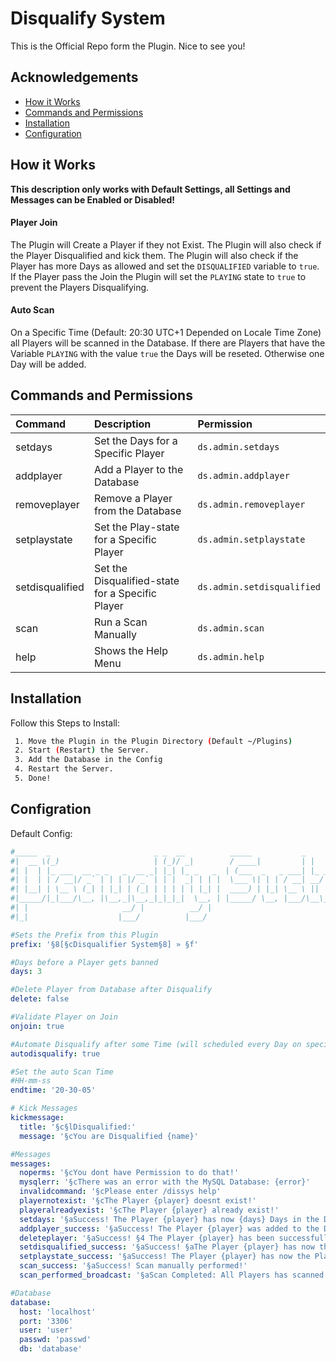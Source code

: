 
# Disqualify System
This is the Official Repo form the Plugin.
Nice to see you!

## Acknowledgements

- [How it Works](https://github.com/creperozelot/DisqualifySystem#how-it-works)
- [Commands and Permissions](https://github.com/creperozelot/DisqualifySystem#commands-and-permissions)
 - [Installation](https://github.com/creperozelot/DisqualifySystem#installation)
 - [Configuration](https://github.com/creperozelot/DisqualifySystem#configuration)
 


## How it Works
**This description only works with Default Settings, all Settings and Messages can be Enabled or Disabled!**

#### Player Join
The Plugin will Create a Player if they not Exist.
The Plugin will also check if the Player Disqualified and kick them.
The Plugin will also check if the Player has more Days as allowed and set the `DISQUALIFIED` variable to `true`.
If the Player pass the Join the Plugin will set the `PLAYING` state to `true` to prevent the Players Disqualifying.

#### Auto Scan
On a Specific Time (Default: 20:30 UTC+1 Depended on Locale Time Zone) all Players will be scanned in the Database. If there are Players that have the Variable `PLAYING` with the value `true` the Days will be reseted. Otherwise one Day will be added.
## Commands and Permissions



| Command | Description     | Permission                |
| :-------- | :------- | :------------------------- | 
| setdays | Set the Days for a Specific Player | `ds.admin.setdays` | 
| addplayer | Add a Player to the Database| `ds.admin.addplayer`|
| removeplayer | Remove a Player from the Database| `ds.admin.removeplayer`|
| setplaystate | Set the Play-state for a Specific Player| `ds.admin.setplaystate`|
| setdisqualified | Set the Disqualified-state for a Specific Player| `ds.admin.setdisqualified`|
| scan | Run a Scan Manually| `ds.admin.scan`|
| help | Shows the Help Menu| `ds.admin.help`|


## Installation

Follow this Steps to Install:

```bash
 1. Move the Plugin in the Plugin Directory (Default ~/Plugins)
 2. Start (Restart) the Server.
 3. Add the Database in the Config
 4. Restart the Server.
 5. Done!
```
    
## Configration

Default Config:
```YAML
#_____  _                       _ _  __          _____           _
#|  __ \(_)                     | (_)/ _|        / ____|         | |
#| |  | |_ ___  __ _ _   _  __ _| |_| |_ _   _  | (___  _   _ ___| |_ ___ _ __ ___
#| |  | | / __|/ _` | | | |/ _` | | |  _| | | |  \___ \| | | / __| __/ _ \ '_ ` _ \
#| |__| | \__ \ (_| | |_| | (_| | | | | | |_| |  ____) | |_| \__ \ ||  __/ | | | | |
#|_____/|_|___/\__, |\__,_|\__,_|_|_|_|  \__, | |_____/ \__, |___/\__\___|_| |_| |_|
#| |                     __/ |          __/ |
#|_|                    |___/          |___/

#Sets the Prefix from this Plugin
prefix: '§8[§cDisqualifier System§8] » §f'

#Days before a Player gets banned
days: 3

#Delete Player from Database after Disqualify
delete: false

#Validate Player on Join
onjoin: true

#Automate Disqualify after some Time (will scheduled every Day on specific time))
autodisqualify: true

#Set the auto Scan Time
#HH-mm-ss
endtime: '20-30-05'

# Kick Messages
kickmessage:
  title: '§c§lDisqualified:'
  message: '§cYou are Disqualified {name}'

#Messages
messages:
  noperms: '§cYou dont have Permission to do that!'
  mysqlerr: '§cThere was an error with the MySQL Database: {error}'
  invalidcommand: '§cPlease enter /dissys help'
  playernotexist: '§cThe Player {player} doesnt exist!'
  playeralreadyexist: '§cThe Player {player} already exist!'
  setdays: '§aSuccess! The Player {player} has now {days} Days in the Database!'
  addplayer_success: '§aSuccess! The Player {player} was added to the Database'
  deleteplayer: '§aSuccess! §4 The Player {player} has been successfully deleted!'
  setdisqualified_success: '§aSuccess! §aThe Player {player} has now the Value {state} in DISQUALIFIED!'
  setplaystate_success: '§aSuccess! The Player {player} has now the Playing State {state} in the Database!'
  scan_success: '§aSuccess! Scan manually performed!'
  scan_performed_broadcast: '§aScan Completed: All Players has scanned for Offline Days and Disqualified!'

#Database
database:
  host: 'localhost'
  port: '3306'
  user: 'user'
  passwd: 'passwd'
  db: 'database'
```
